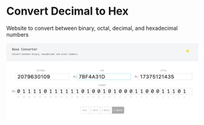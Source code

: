 # Convert Decimal to Hex
Website to convert between binary, octal, decimal, and hexadecimal numbers

![Screenshot](light_screenshot.png)
